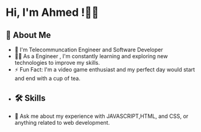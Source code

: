 
# Hi, I'm Ahmed !👋🏼
## 🚀 About Me
- 🏢 I'm Telecommuncation Engineer and Software Developer 
- 👨‍💻 As a Engineer , I'm constantly learning and exploring new technologies to improve my skills.
- ⚡ Fun Fact: I'm a video game enthusiast and my perfect day would start and end with a cup of tea.
- ## 🛠 Skills
- 💬 Ask me about my experience with JAVASCRIPT,HTML, and CSS, or anything related to web development.
  

